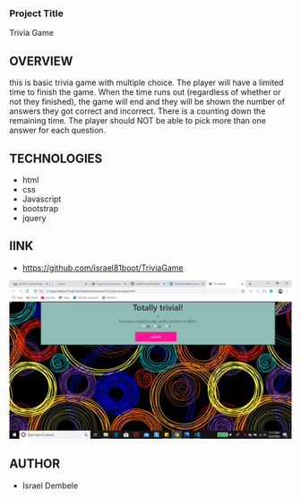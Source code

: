 ### Project Title
   Trivia Game 

 ## OVERVIEW  

this is basic trivia game with multiple choice.
The player will have a limited time to finish the game. When the time runs out (regardless of whether or not they finished), the game will end and they will be shown the number of answers they got correct and incorrect.
There is a counting down the remaining time.
The player should NOT be able to pick more than one answer for each question.  

## TECHNOLOGIES 
- html 
- css 
- Javascript 
- bootstrap 
- jquery 

## lINK
- https://github.com/israel81boot/TriviaGame


![](./assets/images/2020-04-22.png) 

## AUTHOR
- Israel Dembele 
